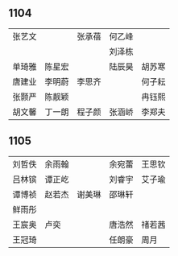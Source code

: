 ## 1104
|     |     |     |     |     |
| --- | --- | --- | --- | --- |
| 张艺文 |  | 张承蓓 | 何乙峰 |  |
|  |  |  | 刘泽栋 |  |
| 单琦雅 | 陈星宏 |  | 陆辰昊 | 胡苏寒 |
| 唐建业 | 李明蔚 | 李思齐 |  | 何子耘 |
| 张颢严 | 陈靓颖 |  |  | 冉钰熙 |
| 胡文馨 | 丁一朗 | 程子颜 | 张涵峤 | 李郑夫 |

## 1105
|     |     |     |     |     |
| --- | --- | --- | --- | --- |
| 刘哲佚 | 余雨翰 |  | 余宛蕾 | 王思钦 |
| 吕林镔 | 谭正屹 |  | 刘睿宇 | 艾子瑜 |
| 谭博祯 | 赵若杰 | 谢美琳 | 邵琳轩 |  |
| 鲜雨彤 |  |  |  |  |
| 王宸奥 | 卢奕 |  | 唐浩然 | 禇若茜 |
| 王冠琦 |  |  | 任朗豪 | 周月 |

